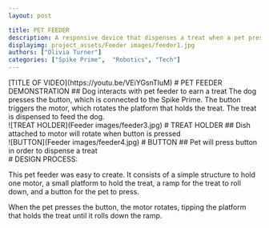 ```yaml
---
layout: post

title: PET FEEDER
description: A responsive device that dispenses a treat when a pet presses the button.
displayimg: project_assets/Feeder images/feeder1.jpg
authors: ["Olivia Turner"]
categories: ["Spike Prime",  "Robotics", "Tech"]
---
```


<!--VIDEO_TEXT_OVERLAY creates a video with a text box over it--------------------->
<div class="video_text_overlay" markdown="1">
[TITLE OF VIDEO](https://youtu.be/VEiYGsnTluM)
# PET FEEDER DEMONSTRATION
## Dog interacts with pet feeder to earn a treat
The dog presses the button, which is connected to the Spike Prime. The button triggers the motor, which rotates the platform
that holds the treat. The treat is dispensed to feed the dog.
</div>

<!--IMAGE_TEXT_OVERLAY creates a image with a text box over it--------------------->
<div class="image_text_overlay" markdown="1">
![TREAT HOLDER](Feeder images/feeder3.jpg)
# TREAT HOLDER
## Dish attached to motor will rotate when button is pressed
</div>

<!--IMAGE_TEXT_OVERLAY creates a image with a text box over it--------------------->
<div class="image_text_overlay" markdown="1">
![BUTTON](Feeder images/feeder4.jpg)
# BUTTON
## Pet will press button in order to dispense a treat
</div>

<!--FREE WRITE lets you write any markdown you want (include images, lists, titles, code,etc)
               If something doesn't look how you expect on the page, try adding a linebreak after it--------------------->
<div class="free_write" markdown="1">
# DESIGN PROCESS:

This pet feeder was easy to create. It consists of a simple structure to hold one motor, a small platform to hold the treat, a ramp for the treat to roll down, and a button for the pet to press.

When the pet presses the button, the motor rotates, tipping the platform that holds the treat until it rolls down the ramp.

</div>
